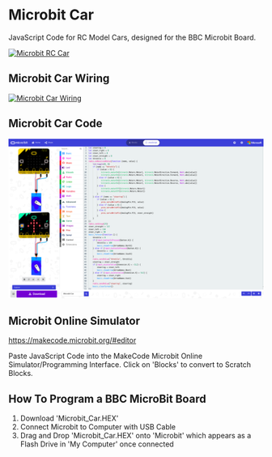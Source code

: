 # Microbit Car
JavaScript Code for RC Model Cars, designed for the BBC Microbit Board.

[![Microbit RC Car](https://img.youtube.com/vi/pD6tM1nXCPA/0.jpg)](https://www.youtube.com/watch?v=pD6tM1nXCPA&)


## Microbit Car Wiring
[![Microbit Car Wiring](https://pxt.azureedge.net/blob/8bfd195d968a0759bd5f4507d349be6575ae8e7c/static/mb/projects/rc-car/wiring.jpg)](https://pxt.azureedge.net/blob/8bfd195d968a0759bd5f4507d349be6575ae8e7c/static/mb/projects/rc-car/wiring.jpg)


## Microbit Car Code
[![Microbit Car Code](https://github.com/AMoazeni/Microbit_Car/blob/master/Microbit%20Car%20MakeCode.png)](https://github.com/AMoazeni/Microbit_Car/blob/master/MakeCodeBlocks.JS)


## Microbit Online Simulator
https://makecode.microbit.org/#editor

Paste JavaScript Code into the MakeCode Microbit Online Simulator/Programming Interface.
Click on 'Blocks' to convert to Scratch Blocks.


## How To Program a BBC MicroBit Board
1. Download 'Microbit_Car.HEX'
2. Connect Microbit to Computer with  USB Cable
3. Drag and Drop 'Microbit_Car.HEX' onto 'Microbit' which appears as a Flash Drive in 'My Computer' once connected
